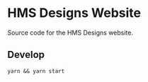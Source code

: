 # HMS Designs Website

Source code for the HMS Designs website.

## Develop

```
yarn && yarn start
```